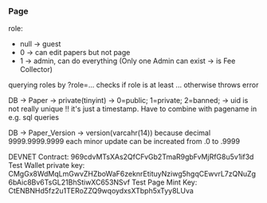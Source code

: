 ### Page
role:
  - null -> guest
  - 0 -> can edit papers but not page
  - 1 -> admin, can do everything (Only one Admin can exist -> is Fee Collector)
  
querying roles by ?role=... checks if role is at least ... otherwise throws error

DB -> Paper -> private(tinyint) -> 0=public; 1=private; 2=banned;
            -> uid is not really unique !! it's just a timestamp. Have to combine with pagename in e.g. sql queries

DB -> Paper_Version -> version(varcahr(14)) because decimal 9999.9999.9999 each minor update can be increated from .0 to .9999

DEVNET Contract: 969cdvMTsXAs2QfCFvGb2TmaR9gbFvMjRfG8u5v1if3d
Test Wallet private key: CMgGx8WdMqLmGwvZHZboWaF6zeknrEtituyNziwg5hgqCEwvrL7zQNuZg6bAic8Bv6TsGL21BhStiwXC653NSvf
Test Page Mint Key: CtENBNHd5fz2u1TERoZZQ9wqoydxsXTbph5xTyy8LUva
